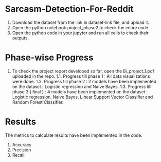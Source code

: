 # Sarcasm-Detection-For-Reddit
1. Download the dataset from the link in dataset-link file, and upload it.
2. Open the python notebook project_phase2 to check the entire code.
3. Open the python code in your jupyter and run all cells to check their outputs.
# Phase-wise Progress 
1. To check the project report developed so far, open the Bi_project_1.pdf uploaded in the repo.
1.1. Progress till phase 1 : All data visualizations were done.
1.2. Progress till phase 2 : 2 models have been implemented on the dataset : Logistic regression and Naive Bayes.
1.3. Progress till phase 3 ( final ) : 4 models have been implemented on the dataset : Logistic regression, Naive Bayes, Linear Support Vector Classifier and Random Forest Classifier. 
# Results
The metrics to calculate results have been implemented in the code.
1. Accuracy
2. Precision
3. Recall
